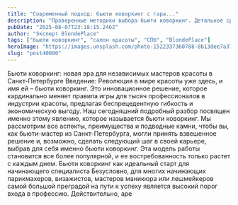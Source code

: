 ```yaml
---
title: "Современный подход: бьюти коворкинг с гара..."
description: "Проверенные методики выбора бьюти коворкинг. Детальное сравнение технических характеристик. Получите качественную поддержку от команды BlondePlace. Эксклюзивные ..."
pubDate: "2025-08-07T23:18:15.246Z"
author: "Эксперт BlondePlace"
tags: ["бьюти коворкинг", "салон красоты", "СПб", "BlondePlace"]
heroImage: "https://images.unsplash.com/photo-1522337360788-8b13dee7a37e?q=80&w=800&auto=format&fit=crop"
slug: "post40000"
---
```


Бьюти коворкинг: новая эра для независимых мастеров красоты в Санкт-Петербурге Введение: Революция в мире красоты уже здесь, и имя ей – бьюти коворкинг. Это инновационное решение, которое кардинально меняет правила игры для тысяч профессионалов в индустрии красоты, предлагая беспрецедентную гибкость и экономическую выгоду. Наш сегодняшний подробный разбор посвящен именно этому явлению, которое называется бьюти коворкинг. Мы рассмотрим все аспекты, преимущества и подводные камни, чтобы вы, как бьюти-мастер из Санкт-Петербурга, могли принять взвешенное решение и, возможно, сделать следующий шаг в своей карьере, выбрав для себя именно бьюти коворкинг. Эта модель работы становится все более популярной, и ее востребованность только растет с каждым днем. Бьюти коворкинг как идеальный старт для начинающего специалиста Безусловно, для многих начинающих парикмахеров, визажистов, мастеров маникюра или лешмейкеров самой большой преградой на пути к успеху является высокий порог входа в профессию. Действительно, аре